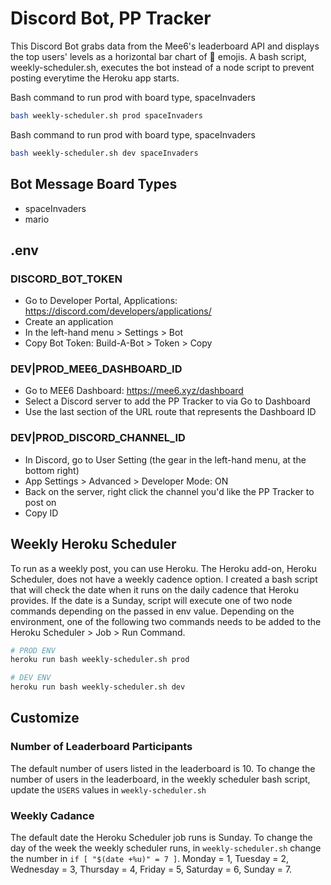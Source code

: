 # Discord Bot, PP Tracker

This Discord Bot grabs data from the Mee6's leaderboard API and displays the top users' levels as a horizontal bar chart of :space_invader: emojis.
A bash script, weekly-scheduler.sh, executes the bot instead of a node script to prevent posting everytime the Heroku app starts.

Bash command to run prod with board type, spaceInvaders

```bash
bash weekly-scheduler.sh prod spaceInvaders
```

Bash command to run prod with board type, spaceInvaders

```bash
bash weekly-scheduler.sh dev spaceInvaders
```

## Bot Message Board Types

- spaceInvaders
- mario

## .env

### DISCORD_BOT_TOKEN

* Go to Developer Portal, Applications: <https://discord.com/developers/applications/>
* Create an application
* In the left-hand menu > Settings > Bot
* Copy Bot Token: Build-A-Bot > Token > Copy

### DEV|PROD_MEE6_DASHBOARD_ID

* Go to MEE6 Dashboard: <https://mee6.xyz/dashboard>
* Select a Discord server to add the PP Tracker to via Go to Dashboard
* Use the last section of the URL route that represents the Dashboard ID

### DEV|PROD_DISCORD_CHANNEL_ID

* In Discord, go to User Setting (the gear in the left-hand menu, at the bottom right)
* App Settings > Advanced > Developer Mode: ON
* Back on the server, right click the channel you'd like the PP Tracker to post on
* Copy ID

## Weekly Heroku Scheduler

To run as a weekly post, you can use Heroku. The Heroku add-on, Heroku Scheduler, does not have a weekly cadence option. I created a bash script that will check the date when it runs on the daily cadence that Heroku provides. If the date is a Sunday, script will execute one of two node commands depending on the passed in env value. Depending on the environment, one of the following two commands needs to be added to the Heroku Scheduler > Job > Run Command.

```bash
# PROD ENV
heroku run bash weekly-scheduler.sh prod

# DEV ENV
heroku run bash weekly-scheduler.sh dev
```

## Customize

### Number of Leaderboard Participants

The default number of users listed in the leaderboard is 10.
To change the number of users in the leaderboard, in the weekly scheduler bash script, update the `USERS` values in `weekly-scheduler.sh`

### Weekly Cadance

The default date the Heroku Scheduler job runs is Sunday.
To change the day of the week the weekly scheduler runs, in `weekly-scheduler.sh` change the number in `if [ "$(date +%u)" = 7 ]`. Monday = 1, Tuesday = 2, Wednesday = 3, Thursday = 4, Friday = 5, Saturday = 6, Sunday = 7.
